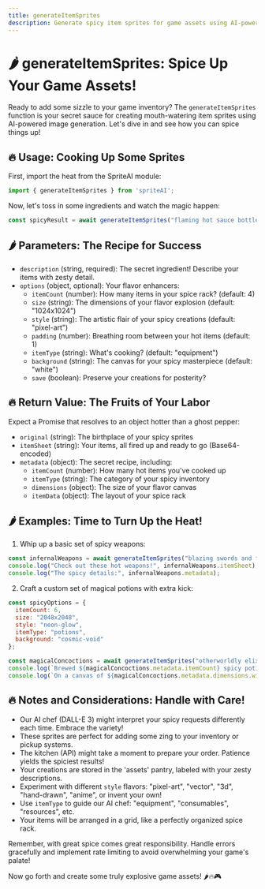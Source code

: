 ```yaml
---
title: generateItemSprites
description: Generate spicy item sprites for game assets using AI-powered image generation
---
```


# 🌶️ generateItemSprites: Spice Up Your Game Assets!

Ready to add some sizzle to your game inventory? The `generateItemSprites` function is your secret sauce for creating mouth-watering item sprites using AI-powered image generation. Let's dive in and see how you can spice things up!

## 🔥 Usage: Cooking Up Some Sprites

First, import the heat from the SpriteAI module:

```javascript
import { generateItemSprites } from 'spriteAI';
```

Now, let's toss in some ingredients and watch the magic happen:

```javascript
const spicyResult = await generateItemSprites("flaming hot sauce bottles", options);
```

## 🌶️ Parameters: The Recipe for Success

- `description` (string, required): The secret ingredient! Describe your items with zesty detail.
- `options` (object, optional): Your flavor enhancers:
  - `itemCount` (number): How many items in your spice rack? (default: 4)
  - `size` (string): The dimensions of your flavor explosion (default: "1024x1024")
  - `style` (string): The artistic flair of your spicy creations (default: "pixel-art")
  - `padding` (number): Breathing room between your hot items (default: 1)
  - `itemType` (string): What's cooking? (default: "equipment")
  - `background` (string): The canvas for your spicy masterpiece (default: "white")
  - `save` (boolean): Preserve your creations for posterity?

## 🔥 Return Value: The Fruits of Your Labor

Expect a Promise that resolves to an object hotter than a ghost pepper:

- `original` (string): The birthplace of your spicy sprites
- `itemSheet` (string): Your items, all fired up and ready to go (Base64-encoded)
- `metadata` (object): The secret recipe, including:
  - `itemCount` (number): How many hot items you've cooked up
  - `itemType` (string): The category of your spicy inventory
  - `dimensions` (object): The size of your flavor canvas
  - `itemData` (object): The layout of your spice rack

## 🌶️ Examples: Time to Turn Up the Heat!

1. Whip up a basic set of spicy weapons:

```javascript
const infernalWeapons = await generateItemSprites("blazing swords and fiery axes");
console.log("Check out these hot weapons!", infernalWeapons.itemSheet);
console.log("The spicy details:", infernalWeapons.metadata);
```

2. Craft a custom set of magical potions with extra kick:

```javascript
const spicyOptions = {
  itemCount: 6,
  size: "2048x2048",
  style: "neon-glow",
  itemType: "potions",
  background: "cosmic-void"
};

const magicalConcoctions = await generateItemSprites("otherworldly elixirs that spark and fizz", spicyOptions);
console.log(`Brewed ${magicalConcoctions.metadata.itemCount} spicy potions!`);
console.log(`On a canvas of ${magicalConcoctions.metadata.dimensions.width}x${magicalConcoctions.metadata.dimensions.height} pixels`);
```

## 🔥 Notes and Considerations: Handle with Care!

- Our AI chef (DALL-E 3) might interpret your spicy requests differently each time. Embrace the variety!
- These sprites are perfect for adding some zing to your inventory or pickup systems.
- The kitchen (API) might take a moment to prepare your order. Patience yields the spiciest results!
- Your creations are stored in the 'assets' pantry, labeled with your zesty descriptions.
- Experiment with different `style` flavors: "pixel-art", "vector", "3d", "hand-drawn", "anime", or invent your own!
- Use `itemType` to guide our AI chef: "equipment", "consumables", "resources", etc.
- Your items will be arranged in a grid, like a perfectly organized spice rack.

Remember, with great spice comes great responsibility. Handle errors gracefully and implement rate limiting to avoid overwhelming your game's palate!

Now go forth and create some truly explosive game assets! 🌶️🔥🎮
